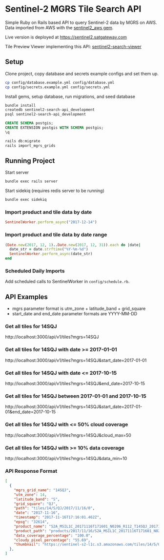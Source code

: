 # Sentinel-2 MGRS Tile Search API

Simple Ruby on Rails based API to query Sentinel-2 data by MGRS on AWS. Data imported from AWS with
the [sentinel2_aws gem](https://github.com/satgateway/sentinel2_aws).

Live version is deployed at https://sentinel2.satgateway.com

Tile Preview Viewer implementing this API: [sentinel2-search-viewer](https://github.com/satgateway/sentinel2-search-viewer)

## Setup

Clone project, copy database and secrets example configs and set them up.
```bash
cp config/database.example.yml config/database.yml
cp config/secrets.example.yml config/secrets.yml
```

Install gems, setup database, run migrations, and seed database
```bash
bundle install
createdb sentinel2-search-api_development
psql sentinel2-search-api_development
```

```sql
CREATE SCHEMA postgis;
CREATE EXTENSION postgis WITH SCHEMA postgis;
\q
```

```bash
rails db:migrate
rails import_mgrs_grids
```

## Running Project

Start server
```bash
bundle exec rails server
```

Start sidekiq (requires redis server to be running)
```bash
bundle exec sidekiq
```

### Import product and tile data by date
```ruby
SentinelWorker.perform_async("2017-12-14")
```

### Import product and tile data by date range
```ruby
(Date.new(2017, 12, 1)..Date.new(2017, 12, 31)).each do |date|
  date_str = date.strftime("%Y-%m-%d")
  SentinelWorker.perform_async(date_str)
end
```

### Scheduled Daily Imports
Add scheduled calls to SentinelWorker in `config/schedule.rb`.

## API Examples

- mgrs parameter format is utm_zone + latitude_band + grid_square
- start_date and end_date parameter formats are YYYY-MM-DD

### Get all tiles for 14SQJ
http://localhost:3000/api/v1/tiles?mgrs=14SQJ

### Get all tiles for 14SQJ with date >= 2017-01-01
http://localhost:3000/api/v1/tiles?mgrs=14SQJ&start_date=2017-01-01

### Get all tiles for 14SQJ with date <= 2017-10-15
http://localhost:3000/api/v1/tiles?mgrs=14SQJ&end_date=2017-10-15

### Get all tiles for 14SQJ between 2017-01-01 and 2017-10-15
http://localhost:3000/api/v1/tiles?mgrs=14SQJ&start_date=2017-01-01&end_date=2017-10-15

### Get all tiles for 14SQJ with <= 50% cloud coverage
http://localhost:3000/api/v1/tiles?mgrs=14SQJ&cloud_max=50

### Get all tiles for 14SQJ with >= 10% data coverage
http://localhost:3000/api/v1/tiles?mgrs=14SQJ&data_min=10

### API Response Format
```json
[
  {
    "mgrs_grid_name": "14SQJ",
    "utm_zone": 14,
    "latitude_band": "S",
    "grid_square": "QJ",
    "path": "tiles/14/S/QJ/2017/11/16/0",
    "date": "2017-11-16",
    "timestamp": "2017-11-16T17:16:01.462Z",
    "epsg": "32614",
    "product_name": "S2A_MSIL1C_20171116T171601_N0206_R112_T14SQJ_20171116T191006",
    "product_path": "products/2017/11/16/S2A_MSIL1C_20171116T171601_N0206_R112_T14SQJ_20171116T191006",
    "data_coverage_percentage": "100.0",
    "cloudy_pixel_percentage": "55.69",
    "thumbnail": "https://sentinel-s2-l1c.s3.amazonaws.com/tiles/14/S/QJ/2017/11/16/0/preview.jpg"
  },
]
```
